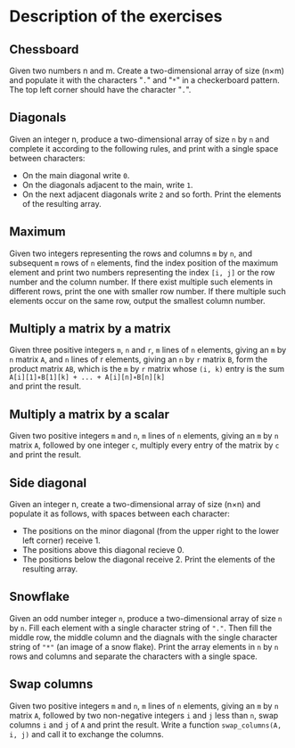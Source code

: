 # Description of the exercises
## Chessboard
Given two numbers n and m. Create a two-dimensional array of size (n×m) and
populate it with the characters "`.`" and "`*`" in a checkerboard pattern. The
top left corner should have the character "`.`".

## Diagonals
Given an integer n, produce a two-dimensional array of size `n` by `n` and
complete it according to the following rules, and print with a single space
between characters:
- On the main diagonal write `0`.
- On the diagonals adjacent to the main, write `1`.
- On the next adjacent diagonals write `2` and so forth. 
Print the elements of the resulting array.

## Maximum
Given two integers representing the rows and columns `m` by `n`, and subsequent `m`
rows of `n` elements, find the index position of the maximum element and print
two numbers representing the index `[i, j]` or the row number and the column
number. If there exist multiple such elements in different rows, print the one
with smaller row number. If there multiple such elements occur on the same
row, output the smallest column number.

## Multiply a matrix by a matrix
Given three positive integers `m`, `n` and `r`, `m` lines of `n` elements,
giving an `m` by `n` matrix `A`, and `n` lines of r elements, giving an `n` by
`r` matrix `B`, form the product matrix `AB`, which is the `m` by `r` matrix
whose `(i, k)` entry is the sum <br/>
`A[i][1]∗B[1][k] + ... + A[i][n]∗B[n][k]` <br/>
and print the result.

## Multiply a matrix by a scalar
Given two positive integers `m` and `n`, `m` lines of `n` elements, giving an
`m` by `n` matrix `A`, followed by one integer `c`, multiply every entry of
the matrix by `c` and print the result. 

## Side diagonal
Given an integer n, create a two-dimensional array of size (n×n) and populate
it as follows, with spaces between each character:
- The positions on the minor diagonal (from the upper right to the lower left
corner) receive 1.
- The positions above this diagonal recieve 0.
- The positions below the diagonal receive 2. 
Print the elements of the resulting array. 

## Snowflake
Given an odd number integer `n`, produce a two-dimensional array of size
`n` by `n`. Fill each element with a single character
string of `"."`. Then fill the middle row, the middle column and
the diagnals with the single character string of `"*"` (an image
of a snow flake). Print the array elements in `n` by `n` rows and columns and
separate the characters with a single space.

## Swap columns
Given two positive integers `m` and `n`, `m` lines of `n` elements, giving an
`m` by `n` matrix `A`, followed by two non-negative integers `i` and `j` less than
`n`, swap columns `i` and `j` of `A` and print the result.  Write a function
`swap_columns(A, i, j)` and call it to exchange the columns.